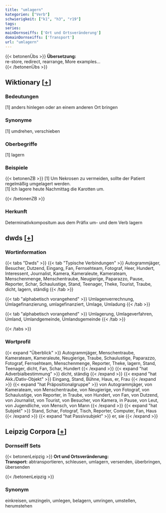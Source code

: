 ```yaml
---
title: "umlagern"
kategorien: ["Verb"]
schwierigkeit: ["k1", "h3", "r19"]
tags:
series:
mainDornseiffs: ['Ort und Ortsveränderung']
domainDornseiffs: ['Transport']
url: "umlagern"
---
```


{{< betonenÜbs >}}
**Übersetzung:**  
re-store, redirect, rearrange, More examples...  
{{< /betonenÜbs >}}

## Wiktionary [[+](https://de.wiktionary.org/wiki/umlagern)]

### Bedeutungen
[1] anders hinlegen oder an einem anderen Ort bringen  

### Synonyme
[1] umdrehen, verschieben  

### Oberbegriffe
[1] lagern  

### Beispiele
{{< betonenZB >}}
[1] Um Nekrosen zu vermeiden, sollte der Patient regelmäßig umgelagert werden.  
[1] Ich lagere heute Nachmittag die Karotten um.  

{{< /betonenZB >}}
### Herkunft
Determinativkompositum aus dem Präfix um- und dem Verb lagern  



## dwds [[+](https://www.dwds.de/wb/umlagern)]

### Wortinformation
{{< tabs "Dwds" >}}
{{< tab "Typische Verbindungen" >}}
Autogrammjäger, Besucher, Dutzend, Eingang, Fan, Fernsehteam, Fotograf, Heer, Hundert, Interessent, Journalist, Kamera, Kameraleute, Kamerateam, Menschenmenge, Menschentraube, Neugierige, Paparazzo, Pause, Reporter, Schar, Schaulustige, Stand, Teenager, Theke, Tourist, Traube, dicht, lagern, ständig
{{< /tab >}}

{{< tab "alphabetisch vorangehend" >}}
Umlagenverrechnung, Umlagefinanzierung, umlagefinanziert, Umlage, Umladung
{{< /tab >}}

{{< tab "alphabetisch vorangehend" >}}
Umlagerung, Umlageverfahren, Umland, Umlandgemeinde, Umlandsgemeinde
{{< /tab >}}

{{< /tabs >}}

### Wortprofil
{{< expand "Überblick" >}} Autogrammjäger, Menschentraube, Kamerateam, Kameraleute, Neugierige, Traube, Schaulustige, Paparazzo, Fotograf, Fernsehteam, Menschenmenge, Reporter, Theke, lagern, Stand, Teenager, dicht, Fan, Schar, Hundert {{< /expand >}}
{{< expand "hat Adverbialbestimmung" >}} dicht, ständig {{< /expand >}}
{{< expand "hat Akk./Dativ-Objekt" >}} Eingang, Stand, Bühne, Haus, er, Frau {{< /expand >}}
{{< expand "hat Präpositionalgruppe" >}} von Autogrammjäger, von Kamerateam, von Menschentraube, von Neugierige, von Fotograf, von Schaulustige, von Reporter, in Traube, von Hundert, von Fan, von Dutzend, von Journalist, von Tourist, von Besucher, von Kamera, in Pause, von Leut, von Jugendliche, von Mensch, von Mann {{< /expand >}}
{{< expand "hat Subjekt" >}} Stand, Schar, Fotograf, Tisch, Reporter, Computer, Fan, Haus {{< /expand >}}
{{< expand "hat Passivsubjekt" >}} er, sie {{< /expand >}}

## Leipzig Corpora [[+](https://corpora.uni-leipzig.de/en/res?word=umlagern&corpusId=deu_newscrawl-public_2018)]

### Dornseiff Sets
{{< betonenLeipzig >}}
**Ort und Ortsveränderung:**  
**Transport:** abtransportieren, schleusen, umlagern, versenden, überbringen, übersenden  

{{< /betonenLeipzig >}}

### Synonym
einkreisen, umzingeln, umlegen, belagern, umringen, umstellen, herumstehen

